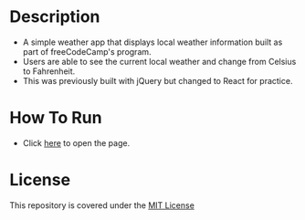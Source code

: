 # Description
* A simple weather app that displays local weather information built as part of freeCodeCamp's program.
* Users are able to see the current local weather and change from Celsius to Fahrenheit.
* This was previously built with jQuery but changed to React for practice.

# How To Run
* Click [here](https://ncaron.github.io/local-weather/) to open the page.

# License
This repository is covered under the [MIT License](LICENSE)
